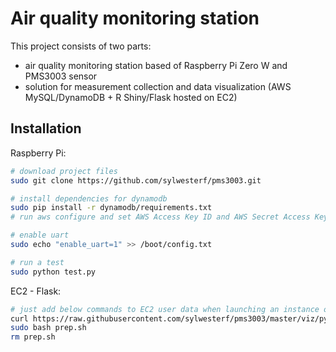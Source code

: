 # Air quality monitoring station 

This project consists of two parts:
- air quality monitoring station based of Raspberry Pi Zero W and PMS3003 sensor
- solution for measurement collection and data visualization (AWS MySQL/DynamoDB + R Shiny/Flask hosted on EC2)

## Installation

Raspberry Pi:

```sh
# download project files
sudo git clone https://github.com/sylwesterf/pms3003.git

# install dependencies for dynamodb
sudo pip install -r dynamodb/requirements.txt
# run aws configure and set AWS Access Key ID and AWS Secret Access Key

# enable uart
sudo echo "enable_uart=1" >> /boot/config.txt

# run a test
sudo python test.py
```

EC2 - Flask:

```sh
# just add below commands to EC2 user data when launching an instance or ssh into it and run it afterwards
curl https://raw.githubusercontent.com/sylwesterf/pms3003/master/viz/py/prep.sh -o prep.sh
sudo bash prep.sh
rm prep.sh
```
